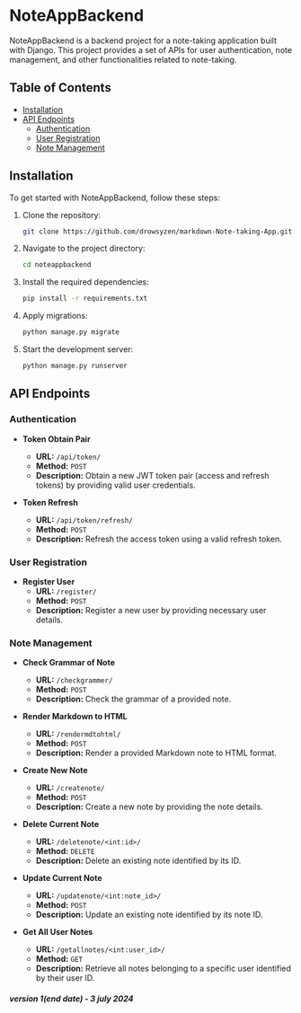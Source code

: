 # NoteAppBackend

NoteAppBackend is a backend project for a note-taking application built with Django. This project provides a set of APIs for user authentication, note management, and other functionalities related to note-taking.

## Table of Contents

- [Installation](#installation)
- [API Endpoints](#api-endpoints)
  - [Authentication](#authentication)
  - [User Registration](#user-registration)
  - [Note Management](#note-management)

## Installation

To get started with NoteAppBackend, follow these steps:

1. Clone the repository:

    ```bash
    git clone https://github.com/drowsyzen/markdown-Note-taking-App.git
    ```

2. Navigate to the project directory:

    ```bash
    cd noteappbackend
    ```

3. Install the required dependencies:

    ```bash
    pip install -r requirements.txt
    ```

4. Apply migrations:

    ```bash
    python manage.py migrate
    ```

5. Start the development server:

    ```bash
    python manage.py runserver
    ```

## API Endpoints

### Authentication

- **Token Obtain Pair**
  - **URL:** `/api/token/`
  - **Method:** `POST`
  - **Description:** Obtain a new JWT token pair (access and refresh tokens) by providing valid user credentials.

- **Token Refresh**
  - **URL:** `/api/token/refresh/`
  - **Method:** `POST`
  - **Description:** Refresh the access token using a valid refresh token.

### User Registration

- **Register User**
  - **URL:** `/register/`
  - **Method:** `POST`
  - **Description:** Register a new user by providing necessary user details.

### Note Management

- **Check Grammar of Note**
  - **URL:** `/checkgrammer/`
  - **Method:** `POST`
  - **Description:** Check the grammar of a provided note.

- **Render Markdown to HTML**
  - **URL:** `/rendermdtohtml/`
  - **Method:** `POST`
  - **Description:** Render a provided Markdown note to HTML format.

- **Create New Note**
  - **URL:** `/createnote/`
  - **Method:** `POST`
  - **Description:** Create a new note by providing the note details.

- **Delete Current Note**
  - **URL:** `/deletenote/<int:id>/`
  - **Method:** `DELETE`
  - **Description:** Delete an existing note identified by its ID.

- **Update Current Note**
  - **URL:** `/updatenote/<int:note_id>/`
  - **Method:** `POST`
  - **Description:** Update an existing note identified by its note ID.

- **Get All User Notes**
  - **URL:** `/getallnotes/<int:user_id>/`
  - **Method:** `GET`
  - **Description:** Retrieve all notes belonging to a specific user identified by their user ID.

<!-- finished Version 1 , date - 3 july 2024  -->

##### version 1(end date) - 3 july 2024